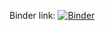 Binder link: [![Binder](https://mybinder.org/badge_logo.svg)](https://mybinder.org/v2/gh/LinkedPasts/LaNC-workshop/HEAD?filepath=deezymatch%2Fdemos)
